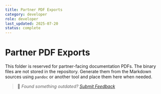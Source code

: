 ```yaml
---
title: Partner PDF Exports
category: developer
role: developer
last_updated: 2025-07-20
status: complete
---
```

# Partner PDF Exports

This folder is reserved for partner-facing documentation PDFs.
The binary files are not stored in the repository. Generate them
from the Markdown sources using `pandoc` or another tool and
place them here when needed.

> 💬 *Found something outdated? [Submit Feedback](../feedback.md)*
